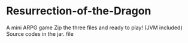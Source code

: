 # Resurrection-of-the-Dragon
A mini ARPG game
Zip the three files and ready to play! (JVM included)
Source codes in the jar. file
